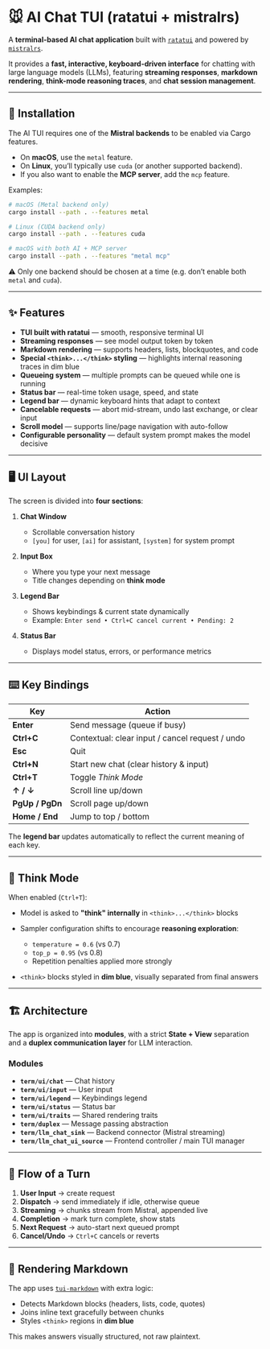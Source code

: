 # 🐭 AI Chat TUI (ratatui + mistralrs)

A **terminal-based AI chat application** built with [`ratatui`](https://github.com/ratatui-org/ratatui) and powered by [`mistralrs`](https://github.com/EricLBuehler/mistral.rs).

It provides a **fast, interactive, keyboard-driven interface** for chatting with large language models (LLMs), featuring **streaming responses**, **markdown rendering**, **think-mode reasoning traces**, and **chat session management**.

---

## 🚀 Installation

The AI TUI requires one of the **Mistral backends** to be enabled via Cargo features.  

- On **macOS**, use the `metal` feature.  
- On **Linux**, you’ll typically use `cuda` (or another supported backend).  
- If you also want to enable the **MCP server**, add the `mcp` feature.  

Examples:

```bash
# macOS (Metal backend only)
cargo install --path . --features metal

# Linux (CUDA backend only)
cargo install --path . --features cuda

# macOS with both AI + MCP server
cargo install --path . --features "metal mcp"
````

⚠️ Only one backend should be chosen at a time (e.g. don’t enable both `metal` and `cuda`).

---

## ✨ Features

* **TUI built with ratatui** — smooth, responsive terminal UI
* **Streaming responses** — see model output token by token
* **Markdown rendering** — supports headers, lists, blockquotes, and code
* **Special `<think>...</think>` styling** — highlights internal reasoning traces in dim blue
* **Queueing system** — multiple prompts can be queued while one is running
* **Status bar** — real-time token usage, speed, and state
* **Legend bar** — dynamic keyboard hints that adapt to context
* **Cancelable requests** — abort mid-stream, undo last exchange, or clear input
* **Scroll model** — supports line/page navigation with auto-follow
* **Configurable personality** — default system prompt makes the model decisive

---

## 🖥️ UI Layout

The screen is divided into **four sections**:

1. **Chat Window**

    * Scrollable conversation history
    * `[you]` for user, `[ai]` for assistant, `[system]` for system prompt

2. **Input Box**

    * Where you type your next message
    * Title changes depending on **think mode**

3. **Legend Bar**

    * Shows keybindings & current state dynamically
    * Example: `Enter send • Ctrl+C cancel current • Pending: 2`

4. **Status Bar**

    * Displays model status, errors, or performance metrics

---

## ⌨️ Key Bindings

| Key             | Action                                          |
| --------------- | ----------------------------------------------- |
| **Enter**       | Send message (queue if busy)                    |
| **Ctrl+C**      | Contextual: clear input / cancel request / undo |
| **Esc**         | Quit                                            |
| **Ctrl+N**      | Start new chat (clear history & input)          |
| **Ctrl+T**      | Toggle *Think Mode*                             |
| **↑ / ↓**       | Scroll line up/down                             |
| **PgUp / PgDn** | Scroll page up/down                             |
| **Home / End**  | Jump to top / bottom                            |

The **legend bar** updates automatically to reflect the current meaning of each key.

---

## 🧠 Think Mode

When enabled (`Ctrl+T`):

* Model is asked to **"think" internally** in `<think>...</think>` blocks
* Sampler configuration shifts to encourage **reasoning exploration**:

    * `temperature = 0.6` (vs 0.7)
    * `top_p = 0.95` (vs 0.8)
    * Repetition penalties applied more strongly
* `<think>` blocks styled in **dim blue**, visually separated from final answers

---

## 🏗️ Architecture

The app is organized into **modules**, with a strict **State + View** separation and a **duplex communication layer** for LLM interaction.

### Modules

* **`term/ui/chat`** — Chat history
* **`term/ui/input`** — User input
* **`term/ui/legend`** — Keybindings legend
* **`term/ui/status`** — Status bar
* **`term/ui/traits`** — Shared rendering traits
* **`term/duplex`** — Message passing abstraction
* **`term/llm_chat_sink`** — Backend connector (Mistral streaming)
* **`term/llm_chat_ui_source`** — Frontend controller / main TUI manager

---

## 🔄 Flow of a Turn

1. **User Input** → create request
2. **Dispatch** → send immediately if idle, otherwise queue
3. **Streaming** → chunks stream from Mistral, appended live
4. **Completion** → mark turn complete, show stats
5. **Next Request** → auto-start next queued prompt
6. **Cancel/Undo** → `Ctrl+C` cancels or reverts

---

## 🎨 Rendering Markdown

The app uses [`tui-markdown`](https://crates.io/crates/tui-markdown) with extra logic:

* Detects Markdown blocks (headers, lists, code, quotes)
* Joins inline text gracefully between chunks
* Styles `<think>` regions in **dim blue**

This makes answers visually structured, not raw plaintext.
